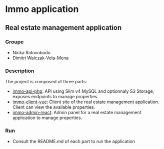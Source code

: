 # Immo application

## Real estate management application

### Groupe

- Nicka Ratovobodo
- Dimitri Walczak-Vela-Mena

### Description

The project is composed of three parts:

- [immo-api-php](immo-api-php/README.md): API using Slim v4 MySQL and optionnaly S3 Storage, exposes endpoints to manage properties.
- [immo-client-vue](immo-client-vue/README.md): Client site of the real estate management application. Client can view the available properties.
- [immo-admin-react](immo-admin-react/README.md): Admin panel for a real estate management application to manage properties.

### Run

- Consult the README.md of each part to run the application
